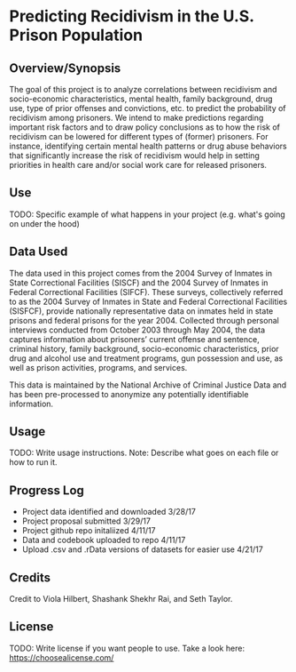 # Predicting Recidivism in the U.S. Prison Population

## Overview/Synopsis
The goal of this project is to analyze correlations between recidivism and socio-economic characteristics, mental health, family background, drug use, type of prior offenses and convictions, etc. to predict the probability of recidivism among prisoners. We intend to make predictions regarding important risk factors and to draw policy conclusions as to how the risk of recidivism can be lowered for different types of (former) prisoners. For instance, identifying certain mental health patterns or drug abuse behaviors that significantly increase the risk of recidivism would help in setting priorities in health care and/or social work care for released prisoners.

## Use
TODO: Specific example of what happens in your project (e.g. what's going on under the hood)

## Data Used
The data used in this project comes from the 2004 Survey of Inmates in State Correctional Facilities (SISCF) and the 2004 Survey of Inmates in Federal Correctional Facilities (SIFCF). These surveys, collectively referred to as the 2004 Survey of Inmates in State and Federal Correctional Facilities (SISFCF), provide nationally representative data on inmates held in state prisons and federal prisons for the year 2004. Collected through personal interviews conducted from October 2003 through May 2004, the data captures information about prisoners’ current offense and sentence, criminal history, family background, socio-economic characteristics, prior drug and alcohol use and treatment programs, gun possession and use, as well as prison activities, programs, and services. 


This data is maintained by the National Archive of Criminal Justice Data and has been pre-processed to anonymize any potentially identifiable information. 

## Usage
TODO: Write usage instructions.
Note: Describe what goes on each file or how to run it.

## Progress Log
- Project data identified and downloaded 3/28/17
- Project proposal submitted 3/29/17
- Project github repo initaliized 4/11/17
- Data and codebook uploaded to repo 4/11/17
- Upload .csv and .rData versions of datasets for easier use 4/21/17

## Credits
Credit to Viola Hilbert, Shashank Shekhr Rai, and Seth Taylor.

## License
TODO: Write license if you want people to use. Take a look here:  https://choosealicense.com/
